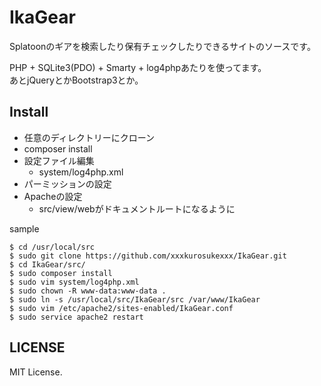 # IkaGear

Splatoonのギアを検索したり保有チェックしたりできるサイトのソースです。  

PHP + SQLite3(PDO) + Smarty + log4phpあたりを使ってます。  
あとjQueryとかBootstrap3とか。

## Install
- 任意のディレクトリーにクローン
- composer install
- 設定ファイル編集
    - system/log4php.xml
- パーミッションの設定
- Apacheの設定
    - src/view/webがドキュメントルートになるように

sample
```shell
$ cd /usr/local/src
$ sudo git clone https://github.com/xxxkurosukexxx/IkaGear.git
$ cd IkaGear/src/
$ sudo composer install
$ sudo vim system/log4php.xml
$ sudo chown -R www-data:www-data .
$ sudo ln -s /usr/local/src/IkaGear/src /var/www/IkaGear
$ sudo vim /etc/apache2/sites-enabled/IkaGear.conf
$ sudo service apache2 restart
```

## LICENSE
MIT License.  
